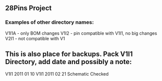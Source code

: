 ## 28Pins Project

### Examples of other directory names:
V1I1A - only BOM changes
V1I2 - pin compatible with V1I1, no big changes
V2I1 - not compatible with V1

## This is also place for backups. Pack V1I1 Directory, add date and possibly a note:
V1I1 2011 01 10
V1I1 2011 02 21 Schematic Checked
